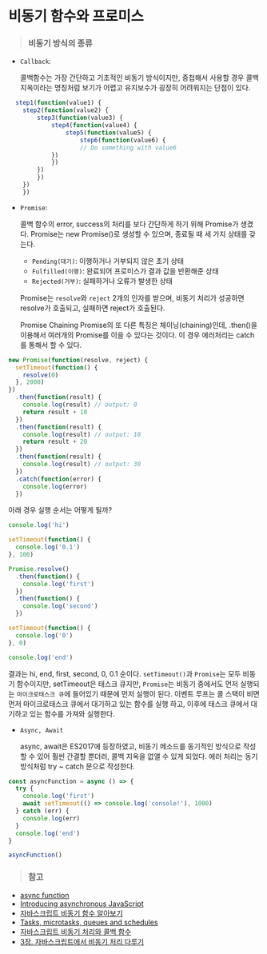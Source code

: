 # 비동기 함수와 프로미스

> ### 비동기 방식의 종류
- `Callback`: 
  
  콜백함수는 가장 간단하고 기초적인 비동기 방식이지만, 중첩해서 사용할 경우 콜백지옥이라는 명칭처럼 보기가 어렵고 유지보수가 굉장히 어려워지는 단점이 있다.

```js
  step1(function(value1) {
    step2(function(value2) {
        step3(function(value3) {
            step4(function(value4) {
                step5(function(value5) {
                    step6(function(value6) {
                    // Do something with value6
            })
            })
        })
        })
    })
    })
```
- `Promise`: 
  
  콜백 함수의 error, success의 처리를 보다 간단하게 하기 위해 Promise가 생겼다.
Promise는 new Promise()로 생성할 수 있으며, 종료될 때 세 가지 상태를 갖는다.
    - `Pending(대기)`: 이행하거나 거부되지 않은 초기 상태
    - `Fulfilled(이행)`: 완료되어 프로미스가 결과 값을 반환해준 상태
    - `Rejected(거부)`: 실패하거나 오류가 발생한 상태

    
    Promise는 `resolve`와 `reject` 2개의 인자를 받으며, 비동기 처리가 성공하면 resolve가 호출되고, 실패하면 reject가 호출된다.

    Promise Chaining
Promise의 또 다른 특징은 체이닝(chaining)인데, .then()을 이용해서 여러개의 Promise를 이을 수 있다는 것이다. 이 경우 에러처리는 catch를 통해서 할 수 있다.

```js
new Promise(function(resolve, reject) {
  setTimeout(function() {
    resolve(0)
  }, 2000)
})
  .then(function(result) {
    console.log(result) // output: 0
    return result + 10
  })
  .then(function(result) {
    console.log(result) // output: 10
    return result + 20
  })
  .then(function(result) {
    console.log(result) // output: 30
  })
  .catch(function(error) {
    console.log(error)
  })
```

아래 경우 실행 순서는 어떻게 될까?

```js
console.log('hi')

setTimeout(function() {
  console.log('0.1')
}, 100)

Promise.resolve()
  .then(function() {
    console.log('first')
  })
  .then(function() {
    console.log('second')
  })

setTimeout(function() {
  console.log('0')
}, 0)

console.log('end')
```
결과는 hi, end, first, second, 0, 0.1 순이다. 
`setTimeout()`과 `Promise`는 모두 비동기 함수이지만, setTimeout은 태스크 큐지만, `Promise`는 비동기 중에서도 먼저 실행되는 `마이크로태스크 큐`에 들어있기 때문에 먼저 실행이 된다. 이벤트 루프는 콜 스택이 비면 먼저 마이크로태스크 큐에서 대기하고 있는 함수를 실행 하고, 이후에 태스크 큐에서 대기하고 있는 함수를 가져와 실행한다.

- `Async, Await`
   
    async, await은 ES2017에 등장하였고, 비동기 메소드를 동기적인 방식으로 작성할 수 있어 훨씬 간결할 뿐더러, 콜백 지옥을 없앨 수 있게 되었다.
    에러 처리는 동기방식처럼 try ~ catch 문으로 작성한다.

```js
const asyncFunction = async () => {
  try {
    console.log('first')
    await setTimeout(() => console.log('console!'), 1000)
  } catch (err) {
    console.log(err)
  }
  console.log('end')
}

asyncFunction()
```
> ### 참고
- [async function](https://developer.mozilla.org/en-US/docs/Web/JavaScript/Reference/Statements/async_function)
- [Introducing asynchronous JavaScript](https://developer.mozilla.org/en-US/docs/Learn/JavaScript/Asynchronous/Introducing)
- [자바스크립트 비동기 함수 알아보기](https://www.howdy-mj.me/javascript/async/)
- [Tasks, microtasks, queues and schedules](https://jakearchibald.com/2015/tasks-microtasks-queues-and-schedules/)
- [자바스크립트 비동기 처리와 콜백 함수](https://joshua1988.github.io/web-development/javascript/javascript-asynchronous-operation/)
- [3장. 자바스크립트에서 비동기 처리 다루기](https://learnjs.vlpt.us/async/)